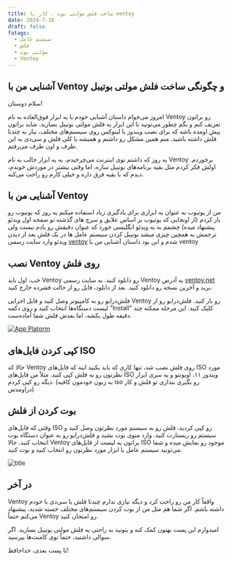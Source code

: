 ```yaml
---
title: ساخت فلش مولتی بوت ، کار با ventoy
date: 2024-7-16
draft: false
fatags:
  - سیستم عامل
  - فلش
  - مولتی بوت
  - Ventoy
---
```

## آشنایی من با Ventoy و چگونگی ساخت فلش مولتی بوتیبل

سلام دوستان!

امروز می‌خوام داستان آشنایی خودم با یه ابزار فوق‌العاده به نام Ventoy رو براتون تعریف کنم و بگم چطور می‌تونید با این ابزار یه فلش مولتی بوتیبل بسازید. شاید براتون پیش اومده باشه که برای نصب ویندوز یا لینوکس روی سیستم‌های مختلف، نیاز به چندتا فلش داشته باشید. منم همین مشکل رو داشتم و همیشه با کلی فلش و سی‌دی به این طرف و اون طرف می‌رفتم.

یه روز که داشتم توی اینترنت می‌چرخیدم، به یه ابزار جالب به نام Ventoy برخوردم. اولش فکر کردم مثل بقیه برنامه‌های بوتیبل سازه، اما وقتی بیشتر در موردش خوندم، دیدم که با بقیه فرق داره و خیلی کارم رو راحت می‌کنه.

## آشنایی من با Ventoy

من از یوتیوب به عنوان یه ابزاری برای یادگیری زیاد استفاده میکنم یه روز که یوتیوب رو باز کردم (از اونجایی که یوتیوب بر اساس علایق و سرچ های گذشته تو صفحه اول ویدئو پیشنهاد میده) چشمم به یه ویدئو انگلیسی خورد که عنوان دقیقش رو یادم نیست ولی ترجمش یه همچین چیزی میشد بوتیبل کردن سیستم عامل ها در یک فلش بعد از دیدن ویدئو وارد سایت رسمی [ventoy](www.ventoy.net) شدم و این بود داستان آشنایی من با ventoy

## نصب Ventoy روی فلش

خب، اول باید Ventoy رو دانلود کنید. به سایت رسمی Ventoy به آدرس [ventoy.net](https://www.ventoy.net) برید و آخرین نسخه رو دانلود کنید. بعد از دانلود، فایل رو از حالت فشرده خارج کنید.

فلش‌درایو رو به کامپیوتر وصل کنید و فایل اجرایی Ventoy رو باز کنید. فلش‌درایو رو از لیست دستگاه‌ها انتخاب کنید و روی دکمه "Install" کلیک کنید. این مرحله ممکنه چند دقیقه طول بکشه، اما بعدش فلش شما آماده‌ست.

[![App Platorm](https://linuxmint-user-guide.readthedocs.io/en/latest/_images/ventoy_boot.jpg)](https://www.digitalocean.com/products/app-platform)
## کپی کردن فایل‌های ISO

حالا که Ventoy روی فلش نصب شد، تنها کاری که باید بکنید اینه که فایل‌های ISO مورد نظرتون رو به فلش کپی کنید. مثلاً من فایل‌های ISO ویندوز ۱۱، اوبونتو و یه سری ابزار دیگه رو کپی کردم.
(به زبون خودمون کافیه iso رو بگیری بندازی تو فلش و کار دراومدس)

## بوت کردن از فلش

وقتی که فایل‌های ISO رو کپی کردید، فلش رو به سیستم مورد نظرتون وصل کنید و سیستم رو ریستارت کنید. وارد منوی بوت بشید و فلش‌درایو رو به عنوان دستگاه بوت انتخاب کنید. حالا Ventoy براتون یه لیست از فایل‌های ISO موجود رو نمایش میده و شما می‌تونید سیستم عامل یا ابزار مورد نظرتون رو انتخاب کنید و بوت کنید.

![title]([Images/example.png](https://linuxmint-user-guide.readthedocs.io/en/latest/_images/ventoy_boot.jpg))
## در آخر

Ventoy واقعاً کار من رو راحت کرد و دیگه نیازی ندارم چندتا فلش یا سی‌دی با خودم داشته باشم. اگر شما هم مثل من از بوت کردن سیستم‌های مختلف خسته شدید، پیشنهاد می‌کنم حتماً Ventoy رو امتحان کنید.

امیدوارم این پست بهتون کمک کنه و بتونید به راحتی یه فلش مولتی بوتیبل بسازید. اگر سوالی داشتید، حتماً توی کامنت‌ها بپرسید.

تا پست بعدی، خداحافظ!
